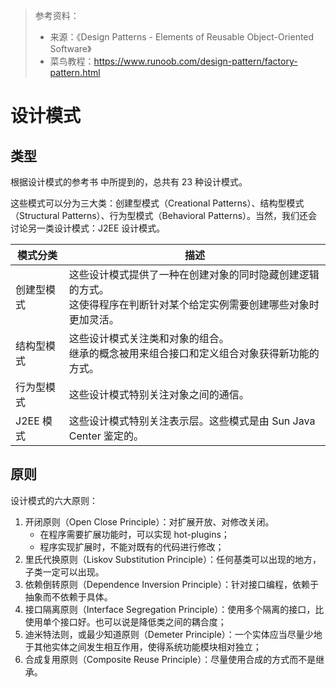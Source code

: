 > 参考资料：
>
> - 来源：《Design Patterns - Elements of Reusable Object-Oriented Software》
> - 菜鸟教程：https://www.runoob.com/design-pattern/factory-pattern.html

# 设计模式

## 类型

根据设计模式的参考书 中所提到的，总共有 23 种设计模式。

这些模式可以分为三大类：创建型模式（Creational Patterns）、结构型模式（Structural Patterns）、行为型模式（Behavioral Patterns）。当然，我们还会讨论另一类设计模式：J2EE 设计模式。

| 模式分类   | 描述                                                         |
| ---------- | ------------------------------------------------------------ |
| 创建型模式 | 这些设计模式提供了一种在创建对象的同时隐藏创建逻辑的方式。<br />这使得程序在判断针对某个给定实例需要创建哪些对象时更加灵活。 |
| 结构型模式 | 这些设计模式关注类和对象的组合。<br />继承的概念被用来组合接口和定义组合对象获得新功能的方式。 |
| 行为型模式 | 这些设计模式特别关注对象之间的通信。                         |
| J2EE 模式  | 这些设计模式特别关注表示层。这些模式是由 Sun Java Center 鉴定的。 |

## 原则

设计模式的六大原则：

1. 开闭原则（Open Close Principle）：对扩展开放、对修改关闭。
   - 在程序需要扩展功能时，可以实现 hot-plugins；
   - 程序实现扩展时，不能对既有的代码进行修改；
2. 里氏代换原则（Liskov Substitution Principle）：任何基类可以出现的地方，子类一定可以出现。
3. 依赖倒转原则（Dependence Inversion Principle）：针对接口编程，依赖于抽象而不依赖于具体。
4. 接口隔离原则（Interface Segregation Principle）：使用多个隔离的接口，比使用单个接口好。也可以说是降低类之间的耦合度；
5. 迪米特法则，或最少知道原则（Demeter Principle）：一个实体应当尽量少地于其他实体之间发生相互作用，使得系统功能模块相对独立；
6. 合成复用原则（Composite Reuse Principle）：尽量使用合成的方式而不是继承。

